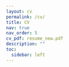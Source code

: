 ```yaml
---
layout: cv
permalink: /cv/
title: CV
nav: true
nav_order: 5
cv_pdf: resume_new.pdf
description: ""
toc:
  sidebar: left
---
```

